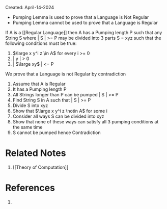 Created: April-14-2024

- Pumping Lemma is used to prove that a Language is Not Regular
- Pumping Lemma cannot be used to prove that a Language is Regular

If A is a [[Regular Language]] then A has a Pumping length P such that any String S where | S | >= P may be divided into 3 parts S = xyz such that the following conditions must be true:

1. $\large x y^i z \in A$ for every i >= 0
2. | y | > 0
3. | $\large xy$ | <= P

We prove that a Language is not Regular by contradiction

1. Assume that A is Regular
2. It has a Pumping length P
3. All Strings longer than P can be pumped | S | >= P
4. Find String S in A such that | S | >= P
5. Divide S into xyz
6. Show that $\large x y^i z \notin A$ for some i
7. Consider all ways S can be divided into xyz
8. Show that none of these ways can satisfy all 3 pumping conditions at the same time
9. S cannot be pumped hence Contradiction

# Related Notes

1. [[Theory of Computation]]
# References

1. 